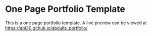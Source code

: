 # One Page Portfolio Template

This is a one page portfolio template. A live preview can be viewed at https://abi30.github.io/abdulla_portfolio/
